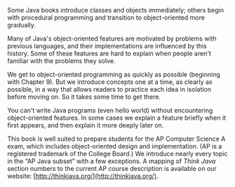 Some Java books introduce classes and objects immediately; others begin with procedural programming and transition to object-oriented more gradually.

Many of Java's object-oriented features are motivated by problems with previous languages, and their implementations are influenced by this history.
Some of these features are hard to explain when people aren't familiar with the problems they solve.

We get to object-oriented programming as quickly as possible (beginning with Chapter 9).
But we introduce concepts one at a time, as clearly as possible, in a way that allows readers to practice each idea in isolation before moving on.
So it takes some time to get there.

You can't write Java programs (even hello world) without encountering object-oriented features.
In some cases we explain a feature briefly when it first appears, and then explain it more deeply later on.

This book is well suited to prepare students for the AP Computer Science A exam, which includes object-oriented design and implementation.
(AP is a registered trademark of the College Board.)
We introduce nearly every topic in the “AP Java subset” with a few exceptions.
A mapping of *Think Java* section numbers to the current AP course description is available on our website: [http://thinkjava.org/](http://thinkjava.org/).